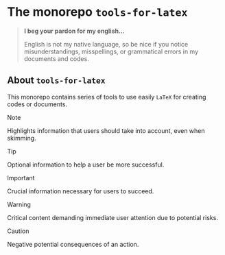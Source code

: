 The monorepo `tools-for-latex`
==============================

> **I beg your pardon for my english...**
>
> English is not my native language, so be nice if you notice misunderstandings, misspellings, or grammatical errors in my documents and codes.


About `tools-for-latex`
-----------------------

This monorepo contains series of tools to use easily `LaTeX` for creating codes or documents.

<!-- :monorepo-content-START: -->
<!-- :monorepo-content-END: -->


<!-- :version-START: -->
<!-- :version-END: -->


> [!NOTE]
> Highlights information that users should take into account, even when skimming.

> [!TIP]
> Optional information to help a user be more successful.

> [!IMPORTANT]
> Crucial information necessary for users to succeed.

> [!WARNING]
> Critical content demanding immediate user attention due to potential risks.

> [!CAUTION]
> Negative potential consequences of an action.

